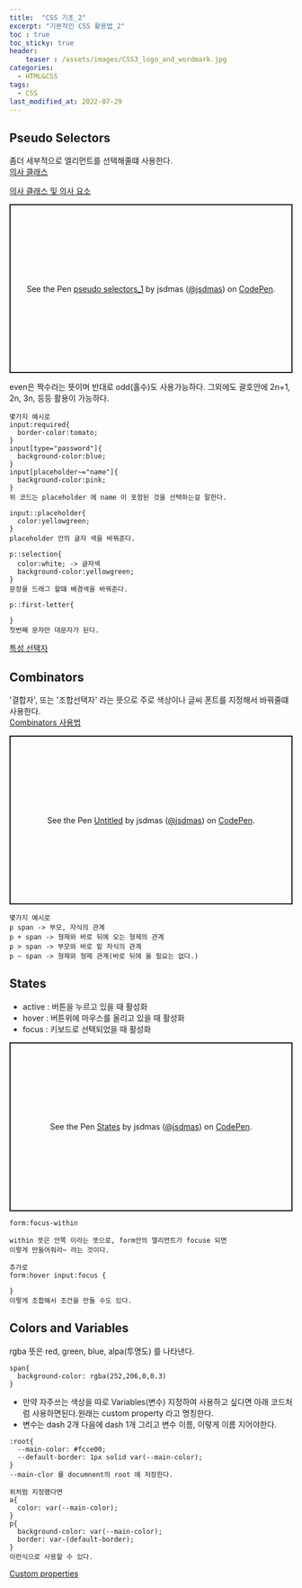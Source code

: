 ```yaml
---
title:  "CSS 기초_2"
excerpt: "기본적인 CSS 활용법_2"
toc : true
toc_sticky: true
header:
    teaser : /assets/images/CSS3_logo_and_wordmark.jpg
categories:
  - HTML&CSS
tags:
  - CSS
last_modified_at: 2022-07-29
---
```

## Pseudo Selectors
좀더 세부적으로 엘리먼트를 선택해줄떄 사용한다.  
[의사 클래스](https://developer.mozilla.org/ko/docs/Web/CSS/Pseudo-classes)
  
[의사 클래스 및 의사 요소](https://developer.mozilla.org/en-US/docs/Learn/CSS/Building_blocks/Selectors/Pseudo-classes_and_pseudo-elements)

<p class="codepen" data-height="300" data-default-tab="html,result" data-slug-hash="ExEbqyN" data-user="jsdmas" style="height: 300px; box-sizing: border-box; display: flex; align-items: center; justify-content: center; border: 2px solid; margin: 1em 0; padding: 1em;">
  <span>See the Pen <a href="https://codepen.io/jsdmas/pen/ExEbqyN">
  pseudo selectors_1</a> by jsdmas (<a href="https://codepen.io/jsdmas">@jsdmas</a>)
  on <a href="https://codepen.io">CodePen</a>.</span>
</p>
<script async src="https://cpwebassets.codepen.io/assets/embed/ei.js"></script>
  
even은 짝수라는 뜻이며 반대로 odd(홀수)도 사용가능하다. 그외에도 괄호안에 2n+1, 2n, 3n, 등등 활용이 가능하다.  

```
몇가지 예시로
input:required{
  border-color:tomato;
}
input[type="password"]{
  background-color:blue;
}
input[placeholder~="name"]{
  background-color:pink;
}
위 코드는 placeholder 에 name 이 포함된 것을 선택하는걸 말한다.

input::placeholder{
  color:yellowgreen;
}
placeholder 안의 글자 색을 바꿔준다.

p::selection{
  color:white; -> 글자색
  background-color:yellowgreen;
}
문장을 드래그 할떄 배경색을 바꿔준다.

p::first-letter{

}
첫번째 문자만 대문자가 된다.

```

[특성 선택자](https://developer.mozilla.org/ko/docs/Web/CSS/Attribute_selectors)
## Combinators
'결합자', 또는 '조합선택자' 라는 뜻으로 주로 색상이나 글씨 폰트를 지정해서 바꿔줄떄 사용한다.  
[Combinators 사용법](https://developer.mozilla.org/en-US/docs/Learn/CSS/Building_blocks/Selectors/Combinators)

<p class="codepen" data-height="300" data-default-tab="html,result" data-slug-hash="YzaEmpa" data-user="jsdmas" style="height: 300px; box-sizing: border-box; display: flex; align-items: center; justify-content: center; border: 2px solid; margin: 1em 0; padding: 1em;">
  <span>See the Pen <a href="https://codepen.io/jsdmas/pen/YzaEmpa">
  Untitled</a> by jsdmas (<a href="https://codepen.io/jsdmas">@jsdmas</a>)
  on <a href="https://codepen.io">CodePen</a>.</span>
</p>
<script async src="https://cpwebassets.codepen.io/assets/embed/ei.js"></script>
  
```
몇가지 예시로
p span -> 부모, 자식의 관계
p + span -> 형제와 바로 뒤에 오는 형제의 관계
p > span -> 부모와 바로 밑 자식의 관계
p ~ span -> 형제와 형제 관계(바로 뒤에 올 필요는 없다.)
```

## States
- active : 버튼을 누르고 있을 때 활성화  
- hover : 버튼위에 마우스를 올리고 있을 때 활성화  
- focus : 키보드로 선택되었을 때 활성화  
<p class="codepen" data-height="300" data-default-tab="html,result" data-slug-hash="ExEbqXW" data-user="jsdmas" style="height: 300px; box-sizing: border-box; display: flex; align-items: center; justify-content: center; border: 2px solid; margin: 1em 0; padding: 1em;">
  <span>See the Pen <a href="https://codepen.io/jsdmas/pen/ExEbqXW">
  States</a> by jsdmas (<a href="https://codepen.io/jsdmas">@jsdmas</a>)
  on <a href="https://codepen.io">CodePen</a>.</span>
</p>
<script async src="https://cpwebassets.codepen.io/assets/embed/ei.js"></script>


```
form:focus-within

within 뜻은 안쪽 이라는 뜻으로, form안의 엘리먼트가 focuse 되면
이렇게 만들어줘라~ 라는 것이다.

추가로
form:hover input:focus {

}
이렇게 조합해서 조건을 만들 수도 있다.
```

## Colors and Variables
rgba 뜻은 red, green, blue, alpa(투명도) 를 나타낸다.
```
span{
  background-color: rgba(252,206,0,0.3)
}
```
- 만약 자주쓰는 색상을 따로 Variables(변수) 지정하여 사용하고 싶다면 아래 코드처럼 사용하면된다.원래는 custom property 라고 명칭한다.  
- 변수는 dash 2개 다음에 dash 1개 그리고 변수 이름, 이렇게 이름 지어야한다.
```
:root{
  --main-color: #fcce00;
  --default-border: 1px solid var(--main-color);
}
--main-clor 를 documnent의 root 에 저장한다.

위처럼 지정했다면
a{
  color: var(--main-color);
}
p{
  background-color: var(--main-color);
  border: var-(default-border);
}
이런식으로 사용할 수 있다.
```
[Custom properties](https://developer.mozilla.org/en-US/docs/Web/CSS/--*)
